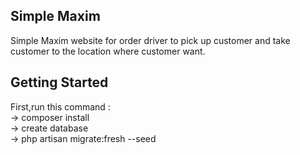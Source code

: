 

## Simple Maxim
Simple Maxim website for order driver to pick up customer and take customer to the location where customer want.

## Getting Started
First,run this command : <br>
-> composer install <br>
-> create database <br>
-> php artisan migrate:fresh --seed <br>

